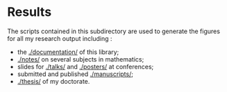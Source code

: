 # Results 
The scripts contained in this subdirectory are used to generate the figures for all my research output including :
- the [./documentation/](documentation) of this library;
- [./notes/](notes) on several subjects in mathematics; 
- slides for [./talks/](talks) and [./posters/](posters) at conferences; 
- submitted and published [./manuscripts/](manuscripts);
- [./thesis/](thesis) of my doctorate.

